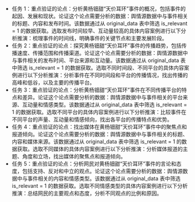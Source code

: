 - 任务 1：重点验证的论点：分析黄杨钿甜“天价耳环”事件的概况，包括事件的起因、发展和现状。论证这个论点需要分析的数据：舆情源数据中与事件相关的标题、内容和发布时间。该数据通过从 original_data 表中筛选 is_relevant = 1 的数据获取。选取发布时间较早、互动量较高的具体内容案例进行以下分析推演：梳理事件的时间线，明确事件的关键节点和主要发展阶段。
- 任务 2：重点验证的论点：探究黄杨钿甜“天价耳环”事件的传播趋势，包括传播速度、传播范围和传播渠道。论证这个论点需要分析的数据：舆情源数据中与事件相关的发布时间、平台来源和互动量。该数据通过从 original_data 表中筛选 is_relevant = 1 的数据获取。选取不同时间段、不同平台的具体内容案例进行以下分析推演：分析事件在不同时间段和平台的传播情况，找出传播的高峰和低谷，以及主要的传播平台。
- 任务 3：重点验证的论点：分析黄杨钿甜“天价耳环”事件在不同传播平台的特点和差异。论证这个论点需要分析的数据：舆情源数据中与事件相关的平台来源、互动量和情感类型。该数据通过从 original_data 表中筛选 is_relevant = 1 的数据获取。选取不同平台的具体内容案例进行以下分析推演：比较事件在不同平台的声量、互动量和情感倾向，找出各平台的传播特点和优势。
- 任务 4：重点验证的论点：找出媒体在黄杨钿甜“天价耳环”事件中的聚焦点和报道倾向。论证这个论点需要分析的数据：舆情源数据中与事件相关的标题、内容和媒体来源。该数据通过从 original_data 表中筛选 is_relevant = 1 的数据获取。选取不同媒体的具体内容案例进行以下分析推演：分析媒体报道的主题、角度和立场，找出媒体的聚焦点和报道倾向。
- 任务 5：重点验证的论点：分析网民对黄杨钿甜“天价耳环”事件的言论和态度，包括支持、反对和中立的观点。论证这个论点需要分析的数据：舆情源数据中与事件相关的内容和情感类型。该数据通过从 original_data 表中筛选 is_relevant = 1 的数据获取。选取不同情感类型的具体内容案例进行以下分析推演：总结网民的主要观点和态度，分析不同观点的比例和原因。